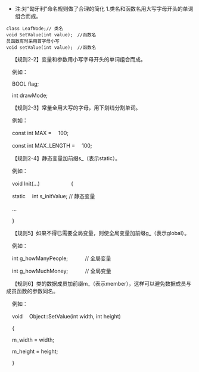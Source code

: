 * 注:对“匈牙利”命名规则做了合理的简化
1.类名和函数名用大写字母开头的单词组合而成。
```
class LeafNode;// 类名
void SetValue(int value);　//函数名
员函数有时采用首字母小写
void setValue(int value);　//函数名
```
    【规则2-2】变量和参数用小写字母开头的单词组合而成。

    例如：

    BOOL flag; 

    int drawMode;



    【规则2-3】常量全用大写的字母，用下划线分割单词。

    例如：

    const int MAX =　 100;　

    const int MAX_LENGTH =　 100;



    【规则2-4】静态变量加前缀s_（表示static）。

    例如：

    void Init(…)　　　　　　{

    static　 int s_initValue; // 静态变量

    …　　　　　

    }



    【规则5】如果不得已需要全局变量，则使全局变量加前缀g_（表示global）。

    例如：

    int g_howManyPeople;　　　 // 全局变量

    int g_howMuchMoney;　　　 // 全局变量



    【规则6】类的数据成员加前缀m_（表示member），这样可以避免数据成员与成员函数的参数同名。

    例如：

    void　 Object::SetValue(int width, int height)

    {

    m_width = width;

    m_height = height;

    }
